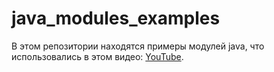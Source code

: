# java_modules_examples

В этом репозитории находятся примеры модулей java, что использовались в этом видео: [YouTube](https://youtu.be/HCVqOOSBFaE).
